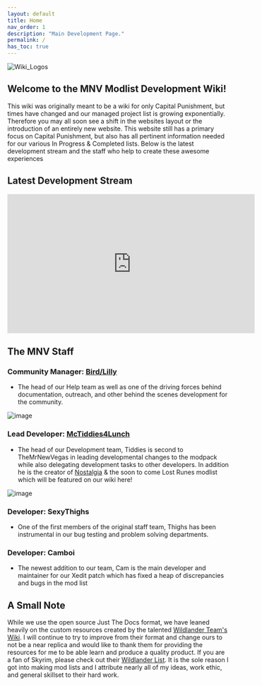 ```yaml
---
layout: default
title: Home
nav_order: 1
description: "Main Development Page."
permalink: /
has_toc: true
---
```


![Wiki_Logos](https://user-images.githubusercontent.com/112358568/223301374-50ecb314-f7ab-4656-a435-3fb396bba46d.png)

## Welcome to the MNV Modlist Development Wiki!
This wiki was originally meant to be a wiki for only Capital Punishment, but times have changed and our managed project list is growing exponentially. Therefore you may all soon see a shift in the websites layout or the introduction of an entirely new website. This website still has a primary focus on Capital Punishment, but also has all pertinent information needed for our various In Progress & Completed lists. Below is the latest development stream and the staff who help to create these awesome experiences

## Latest Development Stream

<iframe width="560" height="315" src="https://www.youtube.com/embed/videoseries?list=PLZqVHJkQaJjmHb7xvWU_ntgMuur8mE1xH" title="Development Stream" frameborder="0" allow="accelerometer; autoplay; clipboard-write; encrypted-media; gyroscope; picture-in-picture; web-share" allowfullscreen></iframe>

## **The MNV Staff**

### **Community Manager**: [Bird/Lilly](https://linktr.ee/lillybird69)
- The head of our Help team as well as one of the driving forces behind documentation, outreach, and other behind the scenes development for the community.

![image](https://user-images.githubusercontent.com/112358568/210427354-a304fc08-f74e-47fe-ad71-736bfa93e8e9.png)

### **Lead Developer:** [McTiddies4Lunch](linxx.app/McTiddies)
- The head of our Development team, Tiddies is second to TheMrNewVegas in leading developmental changes to the modpack while also delegating development tasks to other developers. In addition he is the creator of [Nostalgia](https://github.com/McTiddies4Lunch/Nostalgia/wiki) & the soon to come Lost Runes modlist which will be featured on our wiki here!

![image](https://user-images.githubusercontent.com/112358568/210428921-904333d6-8ead-4a71-9762-8ee4a26bb83c.png)

### **Developer:** SexyThighs
- One of the first members of the original staff team, Thighs has been instrumental in our bug testing and problem solving departments. 

### **Developer:** Camboi
- The newest addition to our team, Cam is the main developer and maintainer for our Xedit patch which has fixed a heap of discrepancies and bugs in the mod list

## A Small Note

While we use the open source Just The Docs format, we have leaned heavily on the custom resources created by the talented [Wildlander Team's Wiki](http://wiki.wildlandermod.com). I will continue to try to improve from their format and change ours to not be a near replica and would like to thank them for providing the resources for me to be able learn and produce a quality product. If you are a fan of Skyrim, please check out their [Wildlander List](https://www.wildlandermod.com). It is the sole reason I got into making mod lists and I attribute nearly all of my ideas, work ethic, and general skillset to their hard work.

